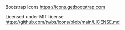 Bootstrap Icons
https://icons.getbootstrap.com

Licensed under MIT license
https://github.com/twbs/icons/blob/main/LICENSE.md